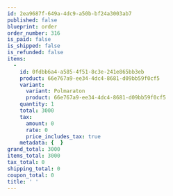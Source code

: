 ```yaml
---
id: 2ea9687f-649a-4dc9-a50b-bf24a3003ab7
published: false
blueprint: order
order_number: 316
is_paid: false
is_shipped: false
is_refunded: false
items:
  -
    id: 0fdbb6a4-a585-4f51-8c3e-241e865bb3eb
    product: 66e767a9-ee34-4dc4-8681-d09bb59f0cf5
    variant:
      variant: Polmaraton
      product: 66e767a9-ee34-4dc4-8681-d09bb59f0cf5
    quantity: 1
    total: 3000
    tax:
      amount: 0
      rate: 0
      price_includes_tax: true
    metadata: {  }
grand_total: 3000
items_total: 3000
tax_total: 0
shipping_total: 0
coupon_total: 0
title: ' '
---
```

